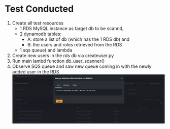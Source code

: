 # Test Conducted

1. Create all test resources  
    - 1 RDS MySQL instance as target db to be scannd,  
    - 2 dynamodb tables:
        - A: store a list of db (which has the 1 RDS db) and  
        - B: the users and roles retrieved from the RDS  
    - 1 sqs queue) and lambda  
2. Create new users in the rds db via createuser.py  
3. Run main lambd function db_user_scanner()
3. Observe SQS queue and saw new queue coming in with the newly added user in the RDS ![Sample SQS message](sample_sqs_message.png)